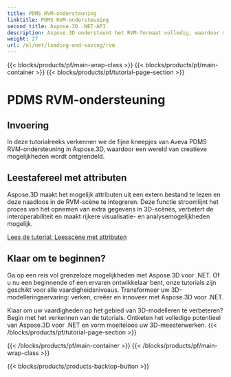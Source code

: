 ```yaml
---
title: PDMS RVM-ondersteuning
linktitle: PDMS RVM-ondersteuning
second_title: Aspose.3D .NET-API
description: Aspose.3D ondersteunt het RVM-formaat volledig, waardoor moeiteloos importeren en exporteren van 3D-modellen mogelijk is, waardoor de compatibiliteit en de workflow-efficiëntie worden verbeterd.
weight: 27
url: /nl/net/loading-and-saving/rvm
---
```


{{< blocks/products/pf/main-wrap-class >}}
{{< blocks/products/pf/main-container >}}
{{< blocks/products/pf/tutorial-page-section >}}

# PDMS RVM-ondersteuning

## Invoering

In deze tutorialreeks verkennen we de fijne kneepjes van Aveva PDMS RVM-ondersteuning in Aspose.3D, waardoor een wereld van creatieve mogelijkheden wordt ontgrendeld.

## Leestafereel met attributen

Aspose.3D maakt het mogelijk attributen uit een extern bestand te lezen en deze naadloos in de RVM-scène te integreren. Deze functie stroomlijnt het proces van het opnemen van extra gegevens in 3D-scènes, verbetert de interoperabiliteit en maakt rijkere visualisatie- en analysemogelijkheden mogelijk.

[Lees de tutorial: Leesscène met attributen](read-existing-attributes)


## Klaar om te beginnen?

Ga op een reis vol grenzeloze mogelijkheden met Aspose.3D voor .NET. Of u nu een beginnende of een ervaren ontwikkelaar bent, onze tutorials zijn geschikt voor alle vaardigheidsniveaus. Transformeer uw 3D-modelleringservaring: verken, creëer en innoveer met Aspose.3D voor .NET.

Klaar om uw vaardigheden op het gebied van 3D-modelleren te verbeteren? Begin met het verkennen van de tutorials. Ontketen het volledige potentieel van Aspose.3D voor .NET en vorm moeiteloos uw 3D-meesterwerken.
{{< /blocks/products/pf/tutorial-page-section >}}

{{< /blocks/products/pf/main-container >}}
{{< /blocks/products/pf/main-wrap-class >}}

{{< blocks/products/products-backtop-button >}}
